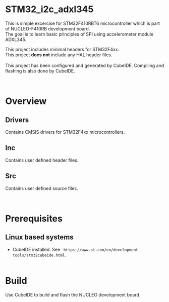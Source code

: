 # STM32_i2c_adxl345

This is simple excercise for STM32F410RBT6 microcontroller which is part of NUCLEO-F410RB development board.  
The goal is to learn basic principles of SPI using accelerometer module ADXL345.  

This project includes minimal headers for STM32F4xx.  
This project **does not** include any HAL header files.  
&nbsp;  
This project has been configured and generated by CubeIDE. Compiling and flashing is also done by CubeIDE.   

&nbsp;  
# Overview  
## Drivers  
Contains CMSIS drivers for STM32F4xx microcontrollers.  
## Inc  
Contains user defined header files.  
## Src  
Contains user defined source files.  

&nbsp;  
# Prerequisites
## Linux based systems  
* CubeIDE installed. See ` https://www.st.com/en/development-tools/stm32cubeide.html`.  
&nbsp;  
# Build  
Use CubeIDE to build and flash the NUCLEO development board.  

